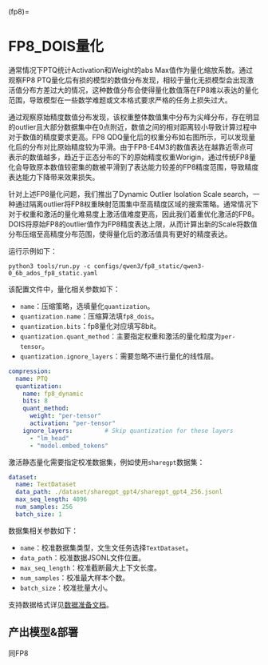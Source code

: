 (fp8)=

# FP8_DOIS量化

通常情况下PTQ统计Activation和Weight的abs Max值作为量化缩放系数。通过观察FP8 PTQ量化后有损的模型的数值分布发现，相较于量化无损模型会出现激活值分布方差过大的情况，这种数值分布会使得量化数值落在FP8难以表达的量化范围，导致模型在一些数学难题或文本格式要求严格的任务上损失过大。


通过观察原始精度数值分布发现，该权重整体数值集中分布为尖峰分布，存在明显的outlier且大部分数据集中在0点附近，数值之间的相对距离较小导致计算过程中对于数值的精度要求更高。FP8 QDQ量化后的权重分布如右图所示，可以发现量化后的分布对比原始精度较为平滑。由于FP8-E4M3的数值表达在越靠近零点可表示的数值越多，趋近于正态分布的下的原始精度权重Worigin，通过传统FP8量化会导致原本数值较密集的数被平滑到了表达能力较差的FP8精度范围，导致精度表达能力下降带来效果损失。

针对上述FP8量化问题，我们推出了Dynamic  Outlier Isolation Scale search，一种通过隔离outlier将FP8权重映射范围集中至高精度区域的搜索策略。通常情况下对于权重和激活的量化难易度上激活值难度更高，因此我们着重优化激活的FP8。DOIS将原始FP8的outlier值作为FP8精度表达上限，从而计算出新的Scale将数值分布压缩至高精度分布范围，使得量化后的激活值具有更好的精度表达。


运行示例如下：

```shell
python3 tools/run.py -c configs/qwen3/fp8_static/qwen3-0_6b_ados_fp8_static.yaml
```

该配置文件中，量化相关参数如下：
- `name`：压缩策略，选填量化`quantization`。
- `quantization.name`：压缩算法填`fp8_dois`。
- `quantization.bits`：fp8量化对应填写8bit。
- `quantization.quant_method`：主要指定权重和激活的量化粒度为`per-tensor`。
- `quantization.ignore_layers`：需要忽略不进行量化的线性层。

```yaml
compression:
  name: PTQ
  quantization:
    name: fp8_dynamic
    bits: 8
    quant_method:
      weight: "per-tensor"
      activation: "per-tensor"
    ignore_layers:         # Skip quantization for these layers
      - "lm_head"
      - "model.embed_tokens"
```

激活静态量化需要指定校准数据集，例如使用`sharegpt`数据集：

```yaml
dataset:
  name: TextDataset
  data_path: ./dataset/sharegpt_gpt4/sharegpt_gpt4_256.jsonl
  max_seq_length: 4096
  num_samples: 256
  batch_size: 1
```

数据集相关参数如下：
- `name`：校准数据集类型，文生文任务选择`TextDataset`。
- `data_path`：校准数据JSONL文件位置。
- `max_seq_length`：校准截断最大上下文长度。
- `num_samples`：校准最大样本个数。
- `batch_size`：校准批量大小。

支持数据格式详见[数据准备文档](../design/prepare_dataset.md)。


## 产出模型&部署

同FP8
